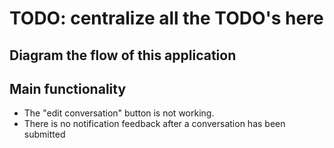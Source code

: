 # TODO: centralize all the TODO's here

## Diagram the flow of this application


## Main functionality
 - The "edit conversation" button is not working.
 - There is no notification feedback after a conversation has been submitted